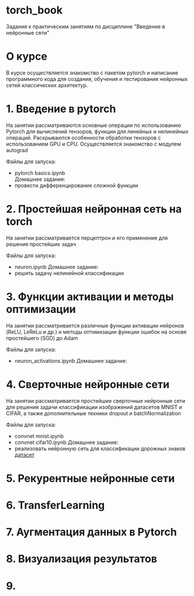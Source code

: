 # torch_book
Задания к практическим занятиям по дисциплине "Введение в нейронные сети"

# О курсе
В курсе осуществляется знакомство с пакетом pytorch и написание программного кода для создания, обучения и тестирования нейронных сетей классических архитектур.  

# 1. Введение в pytorch
На занятии рассматриваются основные операции по использованию Pytorch для вычислений тензоров, функции для линейных и нелинейных операций. Раскрываются особенности обработки тензоров с использованием GPU и CPU. Осуществляется знакомство с модулем autograd

Файлы для запуска:  
- pytorch basics.ipynb  
Домашнее задание:
- провести дифференцирование сложной функции

# 2. Простейшая нейронная сеть на torch
На занятии рассматривается перцептрон и его применение для решения простейших задач

Файлы для запуска:  
- neuron.ipynb
Домашнее задание:
- решить задачу нелинейной классификации

# 3. Функции активации и методы оптимизации
На занятии рассматривается различные функции активации нейронов (ReLU, LeReLu и др.) и методы оптимизации функции ошибок на основе простейшего (SGD) до Adam 

Файлы для запуска:  
- neuron_activations.ipynb
Домашнее задание:


# 4. Сверточные нейронные сети 
На занятии рассматривается простейшие сверточные нейронные сети для решения задачи классификации изображений датасетов MNIST и CIFAR,  а также дополнительные техники dropout и batchNormalization

Файлы для запуска:  
- convnet mnist.ipynb
- convnet cifar10.ipynb
Домашнее задание:
- реализовать нейронную сеть для классификации дорожных знаков [датасет](https://graphics.cs.msu.ru/projects/traffic-sign-recognition.html)

# 5. Рекурентные нейронные сети



# 6. TransferLearning



# 7. Аугментация данных в Pytorch



# 8. Визуализация результатов


# 9. 

